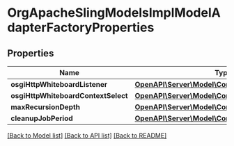 # OrgApacheSlingModelsImplModelAdapterFactoryProperties

## Properties
Name | Type | Description | Notes
------------ | ------------- | ------------- | -------------
**osgiHttpWhiteboardListener** | [**OpenAPI\Server\Model\ConfigNodePropertyString**](ConfigNodePropertyString.md) |  | [optional] 
**osgiHttpWhiteboardContextSelect** | [**OpenAPI\Server\Model\ConfigNodePropertyString**](ConfigNodePropertyString.md) |  | [optional] 
**maxRecursionDepth** | [**OpenAPI\Server\Model\ConfigNodePropertyInteger**](ConfigNodePropertyInteger.md) |  | [optional] 
**cleanupJobPeriod** | [**OpenAPI\Server\Model\ConfigNodePropertyInteger**](ConfigNodePropertyInteger.md) |  | [optional] 

[[Back to Model list]](../README.md#documentation-for-models) [[Back to API list]](../README.md#documentation-for-api-endpoints) [[Back to README]](../README.md)


